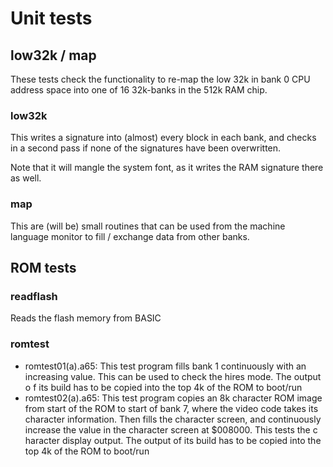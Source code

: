 
# Unit tests

## low32k / map

These tests check the functionality to re-map the low 32k in bank 0 CPU address space into one of 16 32k-banks
in the 512k RAM chip.

### low32k 

This writes a signature into (almost) every block in each bank, and checks in a second pass if none of the
signatures have been overwritten.

Note that it will mangle the system font, as it writes the RAM signature there as well.

### map

This are (will be) small routines that can be used from the machine language monitor to fill / exchange 
data from other banks.

## ROM tests

### readflash

Reads the flash memory from BASIC

### romtest

- romtest01(a).a65: This test program fills bank 1 continuously with an increasing value. This can be used to check the hires mode. The output o
f its build has to be copied into the top 4k of the ROM to boot/run
- romtest02(a).a65: This test program copies an 8k character ROM image from start of the ROM to start of bank 7, where the video code takes its 
character information. Then fills the character screen, and continuously increase the value in the character screen at $008000. This tests the c
haracter display output. The output of its build has to be copied into the top 4k of the ROM to boot/run

